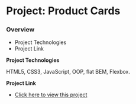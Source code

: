 # Project: Product Cards
### Overview  

* Project Technologies
* Project Link  
 
**Project Technologies** 

HTML5, CSS3, JavaScript, OOP, flat BEM, Flexbox.
  
**Project Link** 

* [Click here to view this project](https://mariakonstantinov.github.io/Practicum_ex_robot_cards/)